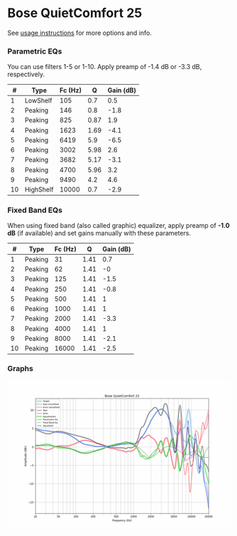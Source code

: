 # Bose QuietComfort 25
See [usage instructions](https://github.com/jaakkopasanen/AutoEq#usage) for more options and info.

### Parametric EQs
You can use filters 1-5 or 1-10. Apply preamp of -1.4 dB or -3.3 dB, respectively.

|   # | Type      |   Fc (Hz) |    Q |   Gain (dB) |
|-----|-----------|-----------|------|-------------|
|   1 | LowShelf  |       105 | 0.7  |         0.5 |
|   2 | Peaking   |       146 | 0.8  |        -1.8 |
|   3 | Peaking   |       825 | 0.87 |         1.9 |
|   4 | Peaking   |      1623 | 1.69 |        -4.1 |
|   5 | Peaking   |      6419 | 5.9  |        -6.5 |
|   6 | Peaking   |      3002 | 5.98 |         2.6 |
|   7 | Peaking   |      3682 | 5.17 |        -3.1 |
|   8 | Peaking   |      4700 | 5.96 |         3.2 |
|   9 | Peaking   |      9490 | 4.2  |         4.6 |
|  10 | HighShelf |     10000 | 0.7  |        -2.9 |

### Fixed Band EQs
When using fixed band (also called graphic) equalizer, apply preamp of **-1.0 dB** (if available) and set gains manually with these parameters.

|   # | Type    |   Fc (Hz) |    Q |   Gain (dB) |
|-----|---------|-----------|------|-------------|
|   1 | Peaking |        31 | 1.41 |         0.7 |
|   2 | Peaking |        62 | 1.41 |        -0   |
|   3 | Peaking |       125 | 1.41 |        -1.5 |
|   4 | Peaking |       250 | 1.41 |        -0.8 |
|   5 | Peaking |       500 | 1.41 |         1   |
|   6 | Peaking |      1000 | 1.41 |         1   |
|   7 | Peaking |      2000 | 1.41 |        -3.3 |
|   8 | Peaking |      4000 | 1.41 |         1   |
|   9 | Peaking |      8000 | 1.41 |        -2.1 |
|  10 | Peaking |     16000 | 1.41 |        -2.5 |

### Graphs
![](./Bose%20QuietComfort%2025.png)
